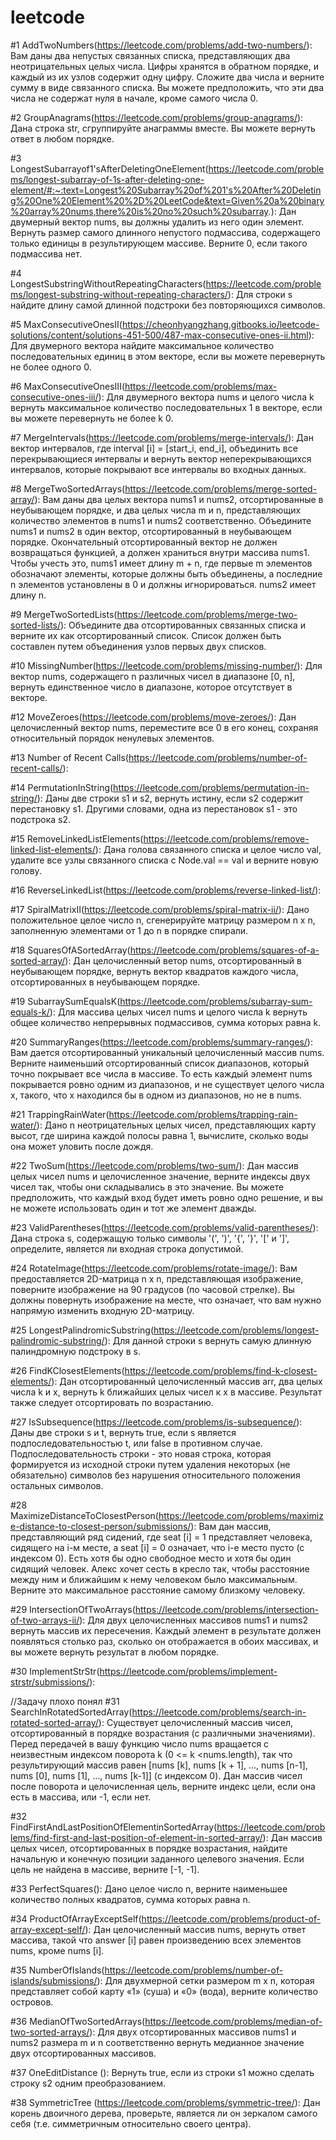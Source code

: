 # leetcode


#1 AddTwoNumbers(https://leetcode.com/problems/add-two-numbers/): 
Вам даны два непустых связанных списка, представляющих два неотрицательных целых числа. 
Цифры хранятся в обратном порядке, и каждый из их узлов содержит одну цифру. Сложите два числа и верните сумму в виде связанного списка. 
Вы можете предположить, что эти два числа не содержат нуля в начале, кроме самого числа 0.


#2 GroupAnagrams(https://leetcode.com/problems/group-anagrams/): 
Дана строка str, сгруппируйте анаграммы вместе. Вы можете вернуть ответ в любом порядке.


#3 LongestSubarrayof1'sAfterDeletingOneElement(https://leetcode.com/problems/longest-subarray-of-1s-after-deleting-one-element/#:~:text=Longest%20Subarray%20of%201's%20After%20Deleting%20One%20Element%20%2D%20LeetCode&text=Given%20a%20binary%20array%20nums,there%20is%20no%20such%20subarray.):
Дан двумерный вектор nums, вы должны удалить из него один элемент.
Вернуть размер самого длинного непустого подмассива, содержащего только единицы в результирующем массиве. Верните 0, если такого подмассива нет.


#4 LongestSubstringWithoutRepeatingCharacters(https://leetcode.com/problems/longest-substring-without-repeating-characters/):
Для строки s найдите длину самой длинной подстроки без повторяющихся символов.


#5 MaxConsecutiveOnesII(https://cheonhyangzhang.gitbooks.io/leetcode-solutions/content/solutions-451-500/487-max-consecutive-ones-ii.html):
Для двумерного вектора найдите максимальное количество последовательных единиц в этом векторе, если вы можете перевернуть не более одного 0.


#6 MaxConsecutiveOnesIII(https://leetcode.com/problems/max-consecutive-ones-iii/):
Для двумерного вектора nums и целого числа k вернуть максимальное количество последовательных 1 в векторе, если вы можете перевернуть не более k 0.


#7 MergeIntervals(https://leetcode.com/problems/merge-intervals/):
Дан вектор интервалов, где interval [i] = [start_i, end_i], 
объединить все перекрывающиеся интервалы и вернуть вектор неперекрывающихся интервалов, которые покрывают все интервалы во входных данных.


#8 MergeTwoSortedArrays(https://leetcode.com/problems/merge-sorted-array/):
Вам даны два целых вектора nums1 и nums2, отсортированные в неубывающем порядке, и два целых числа m и n, 
представляющих количество элементов в nums1 и nums2 соответственно.
Объедините nums1 и nums2 в один вектор, отсортированный в неубывающем порядке.
Окончательный отсортированный вектор не должен возвращаться функцией, а должен храниться внутри массива nums1. 
Чтобы учесть это, nums1 имеет длину m + n, 
где первые m элементов обозначают элементы, которые должны быть объединены, а последние n элементов установлены в 0 и должны игнорироваться. nums2 имеет длину n.


#9 MergeTwoSortedLists(https://leetcode.com/problems/merge-two-sorted-lists/):
Объедините два отсортированных связанных списка и верните их как отсортированный список. 
Список должен быть составлен путем объединения узлов первых двух списков.


#10 MissingNumber(https://leetcode.com/problems/missing-number/):
Для вектор nums, содержащего n различных чисел в диапазоне [0, n], вернуть единственное число в диапазоне, которое отсутствует в векторе.


#12 MoveZeroes(https://leetcode.com/problems/move-zeroes/):
Дан целочисленный вектор nums, переместите все 0 в его конец, сохраняя относительный порядок ненулевых элементов.


#13 Number of Recent Calls(https://leetcode.com/problems/number-of-recent-calls/):


#14 PermutationInString(https://leetcode.com/problems/permutation-in-string/):
Даны две строки s1 и s2, вернуть истину, если s2 содержит перестановку s1. Другими словами, одна из перестановок s1 - это подстрока s2.


#15 RemoveLinkedListElements(https://leetcode.com/problems/remove-linked-list-elements/):
Дана голова связанного списка и целое число val, удалите все узлы связанного списка с Node.val == val и верните новую голову.

#16 ReverseLinkedList(https://leetcode.com/problems/reverse-linked-list/):


#17 SpiralMatrixII(https://leetcode.com/problems/spiral-matrix-ii/):
Дано положительное целое число n, сгенерируйте матрицу размером n x n, заполненную элементами от 1 до n в порядке спирали.


#18 SquaresOfASortedArray(https://leetcode.com/problems/squares-of-a-sorted-array/):
Дан целочисленный ветор nums, отсортированный в неубывающем порядке, вернуть вектор квадратов каждого числа, отсортированных в неубывающем порядке.


#19 SubarraySumEqualsK(https://leetcode.com/problems/subarray-sum-equals-k/):
Для массива целых чисел nums и целого числа k вернуть общее количество непрерывных подмассивов, сумма которых равна k.


#20 SummaryRanges(https://leetcode.com/problems/summary-ranges/):
Вам дается отсортированный уникальный целочисленный массив nums. 
Верните наименьший отсортированный список диапазонов, который точно покрывает все числа в массиве. 
То есть каждый элемент nums покрывается ровно одним из диапазонов, и не существует целого числа x, такого, что x находился бы в одном из диапазонов, но не в nums.


#21 TrappingRainWater(https://leetcode.com/problems/trapping-rain-water/):
Дано n неотрицательных целых чисел, представляющих карту высот, где ширина каждой полосы равна 1, вычислите, сколько воды она может уловить после дождя.


#22 TwoSum(https://leetcode.com/problems/two-sum/):
Дан массив целых чисел nums и целочисленное значение, верните индексы двух чисел так, чтобы они складывались в это значение.
Вы можете предположить, что каждый вход будет иметь ровно одно решение, и вы не можете использовать один и тот же элемент дважды.


#23 ValidParentheses(https://leetcode.com/problems/valid-parentheses/):
Дана строка s, содержащую только символы '(', ')', '{', '}', '[' и ']', определите, является ли входная строка допустимой.


#24 RotateImage(https://leetcode.com/problems/rotate-image/):
Вам предоставляется 2D-матрица n x n, представляющая изображение, поверните изображение на 90 градусов (по часовой стрелке). 
Вы должны повернуть изображение на месте, что означает, что вам нужно напрямую изменить входную 2D-матрицу.


#25 LongestPalindromicSubstring(https://leetcode.com/problems/longest-palindromic-substring/):
Для данной строки s вернуть самую длинную палиндромную подстроку в s.


#26 FindKClosestElements(https://leetcode.com/problems/find-k-closest-elements/):
Дан отсортированный целочисленный массив arr, два целых числа k и x, вернуть k ближайших целых чисел к x в массиве.
Результат также следует отсортировать по возрастанию.


#27 IsSubsequence(https://leetcode.com/problems/is-subsequence/):
Даны две строки s и t, вернуть true, если s является подпоследовательностью t, или false в противном случае. 
Подпоследовательность строки - это новая строка, которая формируется из исходной строки путем удаления 
некоторых (не обязательно) символов без нарушения относительного положения остальных символов.


#28 MaximizeDistanceToClosestPerson(https://leetcode.com/problems/maximize-distance-to-closest-person/submissions/):
Вам дан массив, представляющий ряд сидений, где seat [i] = 1 представляет человека, сидящего на i-м месте, а seat [i] = 0 означает, что i-е место пусто (с индексом 0). 
Есть хотя бы одно свободное место и хотя бы один сидящий человек. 
Алекс хочет сесть в кресло так, чтобы расстояние между ним и ближайшим к нему человеком было максимальным. 
Верните это максимальное расстояние самому близкому человеку.


#29 IntersectionOfTwoArrays(https://leetcode.com/problems/intersection-of-two-arrays-ii/):
Для двух целочисленных массивов nums1 и nums2 вернуть массив их пересечения. Каждый элемент в результате должен появляться столько раз, 
сколько он отображается в обоих массивах, и вы можете вернуть результат в любом порядке.


#30 ImplementStrStr(https://leetcode.com/problems/implement-strstr/submissions/):


//Задачу плохо понял
#31 SearchInRotatedSortedArray(https://leetcode.com/problems/search-in-rotated-sorted-array/):
Существует целочисленный массив чисел, отсортированный в порядке возрастания (с различными значениями). 
Перед передачей в вашу функцию число nums вращается с неизвестным индексом поворота k (0 <= k <nums.length), 
так что результирующий массив равен [nums [k], nums [k + 1], ..., nums [n-1], nums [0], nums [1], ..., nums [k-1]] (с индексом 0). 
Дан массив чисел после поворота и целочисленная цель, верните индекс цели, если она есть в массива, или -1, если нет.


#32 FindFirstAndLastPositionOfElementinSortedArray(https://leetcode.com/problems/find-first-and-last-position-of-element-in-sorted-array/):
Дан массив целых чисел, отсортированных в порядке возрастания, найдите начальную и конечную позиции заданного целевого значения.
Если цель не найдена в массиве, верните [-1, -1].


#33 PerfectSquares():
Дано целое число n, верните наименьшее количество полных квадратов, сумма которых равна n.


#34 ProductOfArrayExceptSelf(https://leetcode.com/problems/product-of-array-except-self/):
Дан целочисленный массив nums, вернуть ответ массива, такой что answer [i] равен произведению всех элементов nums, кроме nums [i].


#35 NumberOfIslands(https://leetcode.com/problems/number-of-islands/submissions/):
Для двухмерной сетки размером m x n, которая представляет собой карту «1» (суша) и «0» (вода), верните количество островов.


#36 MedianOfTwoSortedArrays(https://leetcode.com/problems/median-of-two-sorted-arrays/):
Для двух отсортированных массивов nums1 и nums2 размера m и n соответственно вернуть медианное значение двух отсортированных массивов.


#37 OneEditDistance ():
Вернуть true, если из строки s1 можно сделать строку s2 одним преобразованием.


#38 SymmetricTree (https://leetcode.com/problems/symmetric-tree/):
Дан корень двоичного дерева, проверьте, является ли он зеркалом самого себя (т.е. симметричным относительно своего центра).

